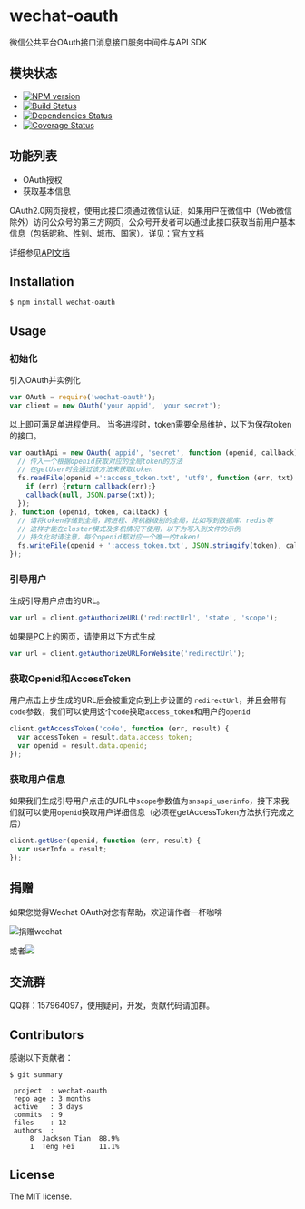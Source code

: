 wechat-oauth
===============

微信公共平台OAuth接口消息接口服务中间件与API SDK

## 模块状态

- [![NPM version](https://badge.fury.io/js/wechat-oauth.png)](http://badge.fury.io/js/wechat-oauth)
- [![Build Status](https://travis-ci.org/node-webot/wechat-oauth.png?branch=master)](https://travis-ci.org/node-webot/wechat-oauth)
- [![Dependencies Status](https://david-dm.org/node-webot/wechat-oauth.png)](https://david-dm.org/node-webot/wechat-oauth)
- [![Coverage Status](https://coveralls.io/repos/node-webot/wechat-oauth/badge.png)](https://coveralls.io/r/node-webot/wechat-oauth)

## 功能列表
- OAuth授权
- 获取基本信息

OAuth2.0网页授权，使用此接口须通过微信认证，如果用户在微信中（Web微信除外）访问公众号的第三方网页，公众号开发者可以通过此接口获取当前用户基本信息（包括昵称、性别、城市、国家）。详见：[官方文档](http://mp.weixin.qq.com/wiki/index.php?title=网页授权获取用户基本信息)

详细参见[API文档](http://doxmate.cool/node-webot/wechat-oauth/api.html)

## Installation

```sh
$ npm install wechat-oauth
```

## Usage

### 初始化
引入OAuth并实例化

```js
var OAuth = require('wechat-oauth');
var client = new OAuth('your appid', 'your secret');
```

以上即可满足单进程使用。
当多进程时，token需要全局维护，以下为保存token的接口。

```js
var oauthApi = new OAuth('appid', 'secret', function (openid, callback) {
  // 传入一个根据openid获取对应的全局token的方法
  // 在getUser时会通过该方法来获取token
  fs.readFile(openid +':access_token.txt', 'utf8', function (err, txt) {
    if (err) {return callback(err);}
    callback(null, JSON.parse(txt));
  });
}, function (openid, token, callback) {
  // 请将token存储到全局，跨进程、跨机器级别的全局，比如写到数据库、redis等
  // 这样才能在cluster模式及多机情况下使用，以下为写入到文件的示例
  // 持久化时请注意，每个openid都对应一个唯一的token!
  fs.writeFile(openid + ':access_token.txt', JSON.stringify(token), callback);
});
```

### 引导用户
生成引导用户点击的URL。

```js
var url = client.getAuthorizeURL('redirectUrl', 'state', 'scope');
```

如果是PC上的网页，请使用以下方式生成
```js
var url = client.getAuthorizeURLForWebsite('redirectUrl');
```

### 获取Openid和AccessToken
用户点击上步生成的URL后会被重定向到上步设置的 `redirectUrl`，并且会带有`code`参数，我们可以使用这个`code`换取`access_token`和用户的`openid`

```js
client.getAccessToken('code', function (err, result) {
  var accessToken = result.data.access_token;
  var openid = result.data.openid;
});
```

### 获取用户信息
如果我们生成引导用户点击的URL中`scope`参数值为`snsapi_userinfo`，接下来我们就可以使用`openid`换取用户详细信息（必须在getAccessToken方法执行完成之后）

```js
client.getUser(openid, function (err, result) {
  var userInfo = result;
});
```

## 捐赠
如果您觉得Wechat OAuth对您有帮助，欢迎请作者一杯咖啡

![捐赠wechat](https://cloud.githubusercontent.com/assets/327019/2941591/2b9e5e58-d9a7-11e3-9e80-c25aba0a48a1.png)

或者[![](http://img.shields.io/gratipay/JacksonTian.svg)](https://www.gittip.com/JacksonTian/)

## 交流群
QQ群：157964097，使用疑问，开发，贡献代码请加群。

## Contributors
感谢以下贡献者：

```
$ git summary

 project  : wechat-oauth
 repo age : 3 months
 active   : 3 days
 commits  : 9
 files    : 12
 authors  :
     8  Jackson Tian  88.9%
     1  Teng Fei      11.1%

```

## License
The MIT license.
